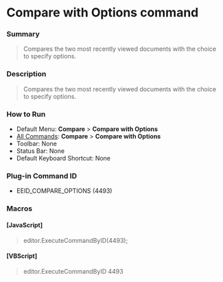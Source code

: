 # Compare with Options command

### Summary

> Compares the two most recently viewed documents with the choice to specify options.

### Description

> Compares the two most recently viewed documents with the choice to specify options.

### How to Run

- Default Menu: **Compare** \> **Compare with Options**
- [All Commands](../tools/all_commands): **Compare** \> **Compare with Options**
- Toolbar: None
- Status Bar: None
- Default Keyboard Shortcut: None

### Plug-in Command ID

- EEID\_COMPARE\_OPTIONS (4493)

### Macros

#### \[JavaScript\]

> editor.ExecuteCommandByID(4493);

#### \[VBScript\]

> editor.ExecuteCommandByID 4493
